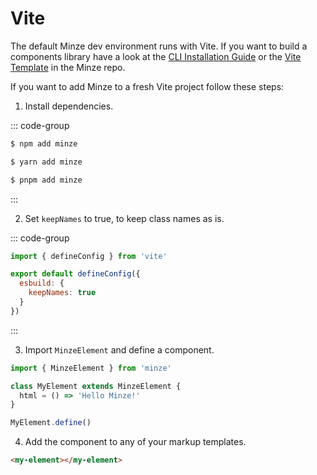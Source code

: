 # Vite

The default Minze dev environment runs with Vite. If you want to build a components library have a look at the [CLI Installation Guide](/guide/installation#cli) or the [Vite Template](https://github.com/n6ai/minze/tree/main/packages/create-minze/template-vite) in the Minze repo.

If you want to add Minze to a fresh Vite project follow these steps:

1. Install dependencies.

::: code-group

```bash [npm]
$ npm add minze
```

```bash [yarn]
$ yarn add minze
```

```bash [pnpm]
$ pnpm add minze
```

:::

2. Set `keepNames` to true, to keep class names as is.

::: code-group

```js [vite.config.js]
import { defineConfig } from 'vite'

export default defineConfig({
  esbuild: {
    keepNames: true
  }
})
```

:::

3. Import `MinzeElement` and define a component.

```js
import { MinzeElement } from 'minze'

class MyElement extends MinzeElement {
  html = () => 'Hello Minze!'
}

MyElement.define()
```

4. Add the component to any of your markup templates.

```html
<my-element></my-element>
```
